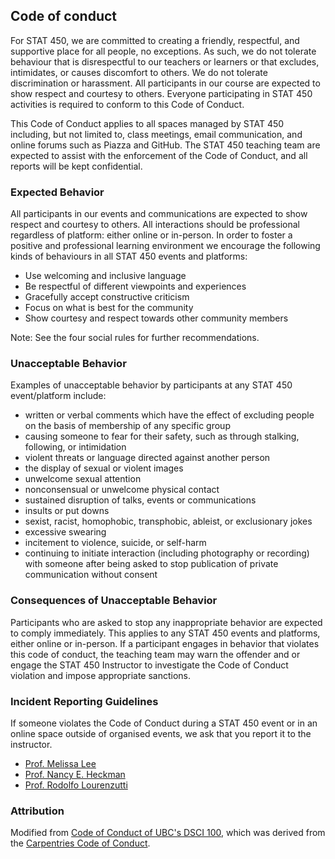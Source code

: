 ## Code of conduct
For STAT 450, we are committed to creating a friendly, respectful,
and supportive place for all people, no exceptions. As such, we do
not tolerate behaviour that is disrespectful to our teachers or learners
or that excludes, intimidates, or causes discomfort to others. We
do not tolerate discrimination or harassment. All participants in our
course are expected to show respect and courtesy to others. Everyone
participating in STAT 450 activities is required to conform to this Code of Conduct.


This Code of Conduct applies to all spaces managed by STAT 450 including,
but not limited to, class meetings, email communication,
and online forums such as Piazza and GitHub.
The STAT 450 teaching team are expected to assist with the enforcement
of the Code of Conduct, and all reports will be kept confidential.


### Expected Behavior

All participants in our events and communications are expected to show
respect and courtesy to others. All interactions should be professional
regardless of platform: either online or in-person. In order to foster
a positive and professional learning environment we encourage the following
kinds of behaviours in all STAT 450 events and platforms:
- Use welcoming and inclusive language
- Be respectful of different viewpoints and experiences
- Gracefully accept constructive criticism
- Focus on what is best for the community
- Show courtesy and respect towards other community members

Note: See the four social rules for further recommendations.

### Unacceptable Behavior

Examples of unacceptable behavior by participants at any STAT 450 event/platform include:
- written or verbal comments which have the effect of excluding people
        on the basis of membership of any specific group
- causing someone to fear for their safety, such as through stalking,
        following, or intimidation
- violent threats or language directed against another person
- the display of sexual or violent images
- unwelcome sexual attention
- nonconsensual or unwelcome physical contact
- sustained disruption of talks, events or communications
- insults or put downs
- sexist, racist, homophobic, transphobic, ableist, or exclusionary jokes
- excessive swearing
- incitement to violence, suicide, or self-harm
- continuing to initiate interaction (including photography or recording)
        with someone after being asked to stop publication of private
        communication without consent

### Consequences of Unacceptable Behavior

Participants who are asked to stop any inappropriate behavior are expected to
comply immediately. This applies to any STAT 450 events and platforms, either
online or in-person. If a participant engages in behavior that violates this
code of conduct, the teaching team may warn the offender and or engage the
STAT 450 Instructor to investigate the Code of Conduct violation and impose
appropriate sanctions.

### Incident Reporting Guidelines

If someone violates the Code of Conduct during a STAT 450 event or in an online
space outside of organised events, we ask that you report it to the instructor.

- [Prof. Melissa Lee](mailto:melissa.lee@stat.ubc.ca)
- [Prof. Nancy E. Heckman](mailto:nancy@stat.ubc.ca)
- [Prof. Rodolfo Lourenzutti](mailto:lourenzutti@stat.ubc.ca)

### Attribution

Modified from [Code of Conduct of UBC's DSCI 100](https://github.com/UBC-DSCI/dsci-100/blob/master/CODE_OF_CONDUCT.md), which was derived from the [Carpentries Code of Conduct](https://docs.carpentries.org/topic_folders/policies/code-of-conduct.html).

